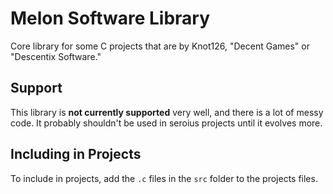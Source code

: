# Melon Software Library

Core library for some C projects that are by Knot126, "Decent Games" or "Descentix Software."

## Support

This library is **not currently supported** very well, and there is a lot of messy code. It probably shouldn't be used in seroius projects until it evolves more.

## Including in Projects

To include in projects, add the `.c` files in the `src` folder to the projects files.
